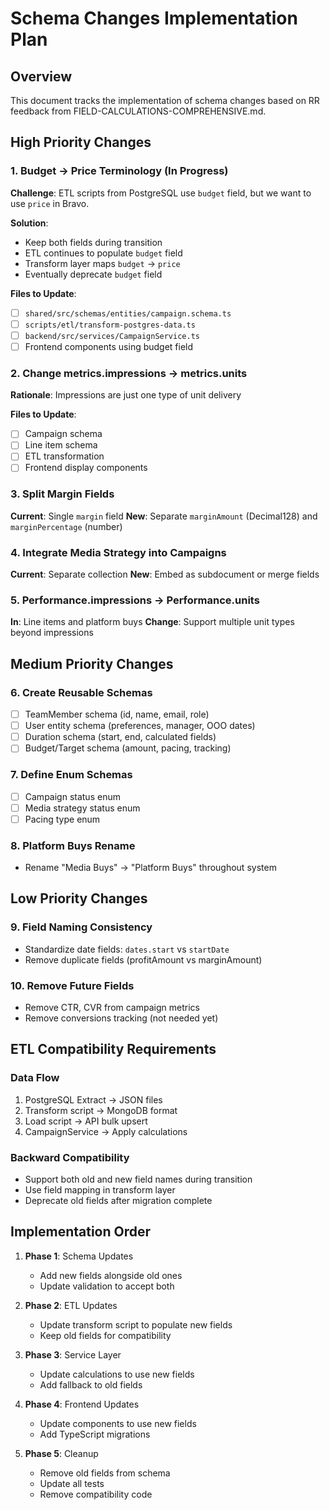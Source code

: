 # Schema Changes Implementation Plan

## Overview

This document tracks the implementation of schema changes based on RR feedback from FIELD-CALCULATIONS-COMPREHENSIVE.md.

## High Priority Changes

### 1. Budget → Price Terminology (In Progress)

**Challenge**: ETL scripts from PostgreSQL use `budget` field, but we want to use `price` in Bravo.

**Solution**:

- Keep both fields during transition
- ETL continues to populate `budget` field
- Transform layer maps `budget` → `price`
- Eventually deprecate `budget` field

**Files to Update**:

- [ ] `shared/src/schemas/entities/campaign.schema.ts`
- [ ] `scripts/etl/transform-postgres-data.ts`
- [ ] `backend/src/services/CampaignService.ts`
- [ ] Frontend components using budget field

### 2. Change metrics.impressions → metrics.units

**Rationale**: Impressions are just one type of unit delivery

**Files to Update**:

- [ ] Campaign schema
- [ ] Line item schema
- [ ] ETL transformation
- [ ] Frontend display components

### 3. Split Margin Fields

**Current**: Single `margin` field
**New**: Separate `marginAmount` (Decimal128) and `marginPercentage` (number)

### 4. Integrate Media Strategy into Campaigns

**Current**: Separate collection
**New**: Embed as subdocument or merge fields

### 5. Performance.impressions → Performance.units

**In**: Line items and platform buys
**Change**: Support multiple unit types beyond impressions

## Medium Priority Changes

### 6. Create Reusable Schemas

- [ ] TeamMember schema (id, name, email, role)
- [ ] User entity schema (preferences, manager, OOO dates)
- [ ] Duration schema (start, end, calculated fields)
- [ ] Budget/Target schema (amount, pacing, tracking)

### 7. Define Enum Schemas

- [ ] Campaign status enum
- [ ] Media strategy status enum
- [ ] Pacing type enum

### 8. Platform Buys Rename

- Rename "Media Buys" → "Platform Buys" throughout system

## Low Priority Changes

### 9. Field Naming Consistency

- Standardize date fields: `dates.start` vs `startDate`
- Remove duplicate fields (profitAmount vs marginAmount)

### 10. Remove Future Fields

- Remove CTR, CVR from campaign metrics
- Remove conversions tracking (not needed yet)

## ETL Compatibility Requirements

### Data Flow

1. PostgreSQL Extract → JSON files
2. Transform script → MongoDB format
3. Load script → API bulk upsert
4. CampaignService → Apply calculations

### Backward Compatibility

- Support both old and new field names during transition
- Use field mapping in transform layer
- Deprecate old fields after migration complete

## Implementation Order

1. **Phase 1**: Schema Updates
   - Add new fields alongside old ones
   - Update validation to accept both

2. **Phase 2**: ETL Updates
   - Update transform script to populate new fields
   - Keep old fields for compatibility

3. **Phase 3**: Service Layer
   - Update calculations to use new fields
   - Add fallback to old fields

4. **Phase 4**: Frontend Updates
   - Update components to use new fields
   - Add TypeScript migrations

5. **Phase 5**: Cleanup
   - Remove old fields from schema
   - Update all tests
   - Remove compatibility code
